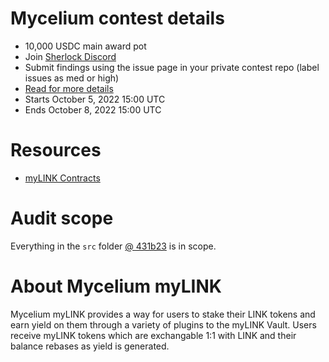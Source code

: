# Mycelium contest details

- 10,000 USDC main award pot
- Join [Sherlock Discord](https://discord.gg/MABEWyASkp)
- Submit findings using the issue page in your private contest repo (label issues as med or high)
- [Read for more details](https://docs.sherlock.xyz/audits/watsons)
- Starts October 5, 2022 15:00 UTC
- Ends October 8, 2022 15:00 UTC

# Resources

* [myLINK Contracts](https://github.com/mycelium-ethereum/link-staking)

# Audit scope

Everything in the `src` folder [@ 431b23](https://github.com/mycelium-ethereum/link-staking/tree/431b23dc05cb2951901a94870dc09c45f1e4d86f) is in scope.

# About Mycelium myLINK

Mycelium myLINK provides a way for users to stake their LINK tokens and earn yield on them through a variety of plugins to the myLINK Vault. Users receive myLINK tokens which are exchangable 1:1 with LINK and their balance rebases as yield is generated.
